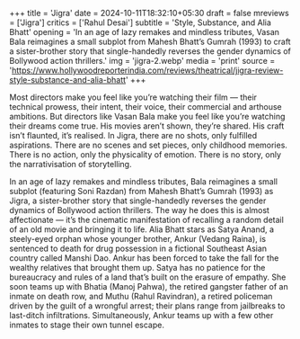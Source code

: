 +++
title = 'Jigra'
date = 2024-10-11T18:32:10+05:30
draft = false
mreviews = ['Jigra']
critics = ['Rahul Desai']
subtitle = 'Style, Substance, and Alia Bhatt'
opening = 'In an age of lazy remakes and mindless tributes, Vasan Bala reimagines a small subplot from Mahesh Bhatt’s Gumrah (1993) to craft a sister-brother story that single-handedly reverses the gender dynamics of Bollywood action thrillers.'
img = 'jigra-2.webp'
media = 'print'
source = 'https://www.hollywoodreporterindia.com/reviews/theatrical/jigra-review-style-substance-and-alia-bhatt'
+++

Most directors make you feel like you’re watching their film — their technical prowess, their intent, their voice, their commercial and arthouse ambitions. But directors like Vasan Bala make you feel like you’re watching their dreams come true. His movies aren’t shown, they’re shared. His craft isn’t flaunted, it’s realised. In Jigra, there are no shots, only fulfilled aspirations. There are no scenes and set pieces, only childhood memories. There is no action, only the physicality of emotion. There is no story, only the narrativisation of storytelling.

In an age of lazy remakes and mindless tributes, Bala reimagines a small subplot (featuring Soni Razdan) from Mahesh Bhatt’s Gumrah (1993) as Jigra, a sister-brother story that single-handedly reverses the gender dynamics of Bollywood action thrillers. The way he does this is almost affectionate — it’s the cinematic manifestation of recalling a random detail of an old movie and bringing it to life. Alia Bhatt stars as Satya Anand, a steely-eyed orphan whose younger brother, Ankur (Vedang Raina), is sentenced to death for drug possession in a fictional Southeast Asian country called Manshi Dao. Ankur has been forced to take the fall for the wealthy relatives that brought them up. Satya has no patience for the bureaucracy and rules of a land that’s built on the erasure of empathy. She soon teams up with Bhatia (Manoj Pahwa), the retired gangster father of an inmate on death row, and Muthu (Rahul Ravindran), a retired policeman driven by the guilt of a wrongful arrest; their plans range from jailbreaks to last-ditch infiltrations. Simultaneously, Ankur teams up with a few other inmates to stage their own tunnel escape.
